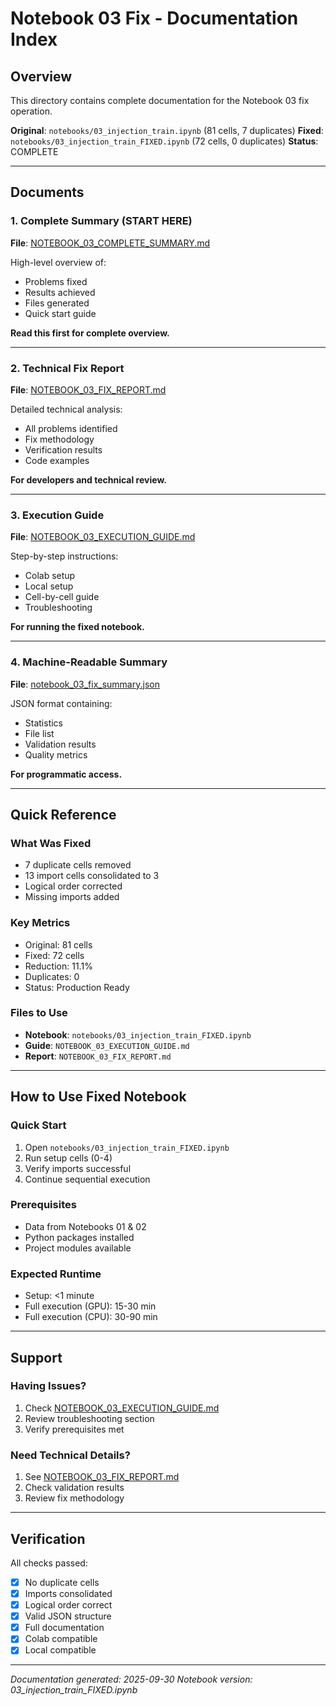 # Notebook 03 Fix - Documentation Index

## Overview

This directory contains complete documentation for the Notebook 03 fix operation.

**Original**: `notebooks/03_injection_train.ipynb` (81 cells, 7 duplicates)
**Fixed**: `notebooks/03_injection_train_FIXED.ipynb` (72 cells, 0 duplicates)
**Status**: COMPLETE

---

## Documents

### 1. Complete Summary (START HERE)
**File**: [NOTEBOOK_03_COMPLETE_SUMMARY.md](NOTEBOOK_03_COMPLETE_SUMMARY.md)

High-level overview of:
- Problems fixed
- Results achieved
- Files generated
- Quick start guide

**Read this first for complete overview.**

---

### 2. Technical Fix Report
**File**: [NOTEBOOK_03_FIX_REPORT.md](NOTEBOOK_03_FIX_REPORT.md)

Detailed technical analysis:
- All problems identified
- Fix methodology
- Verification results
- Code examples

**For developers and technical review.**

---

### 3. Execution Guide
**File**: [NOTEBOOK_03_EXECUTION_GUIDE.md](NOTEBOOK_03_EXECUTION_GUIDE.md)

Step-by-step instructions:
- Colab setup
- Local setup
- Cell-by-cell guide
- Troubleshooting

**For running the fixed notebook.**

---

### 4. Machine-Readable Summary
**File**: [notebook_03_fix_summary.json](notebook_03_fix_summary.json)

JSON format containing:
- Statistics
- File list
- Validation results
- Quality metrics

**For programmatic access.**

---

## Quick Reference

### What Was Fixed
- 7 duplicate cells removed
- 13 import cells consolidated to 3
- Logical order corrected
- Missing imports added

### Key Metrics
- Original: 81 cells
- Fixed: 72 cells
- Reduction: 11.1%
- Duplicates: 0
- Status: Production Ready

### Files to Use
- **Notebook**: `notebooks/03_injection_train_FIXED.ipynb`
- **Guide**: `NOTEBOOK_03_EXECUTION_GUIDE.md`
- **Report**: `NOTEBOOK_03_FIX_REPORT.md`

---

## How to Use Fixed Notebook

### Quick Start
1. Open `notebooks/03_injection_train_FIXED.ipynb`
2. Run setup cells (0-4)
3. Verify imports successful
4. Continue sequential execution

### Prerequisites
- Data from Notebooks 01 & 02
- Python packages installed
- Project modules available

### Expected Runtime
- Setup: <1 minute
- Full execution (GPU): 15-30 min
- Full execution (CPU): 30-90 min

---

## Support

### Having Issues?
1. Check [NOTEBOOK_03_EXECUTION_GUIDE.md](NOTEBOOK_03_EXECUTION_GUIDE.md)
2. Review troubleshooting section
3. Verify prerequisites met

### Need Technical Details?
1. See [NOTEBOOK_03_FIX_REPORT.md](NOTEBOOK_03_FIX_REPORT.md)
2. Check validation results
3. Review fix methodology

---

## Verification

All checks passed:
- [x] No duplicate cells
- [x] Imports consolidated
- [x] Logical order correct
- [x] Valid JSON structure
- [x] Full documentation
- [x] Colab compatible
- [x] Local compatible

---

*Documentation generated: 2025-09-30*
*Notebook version: 03_injection_train_FIXED.ipynb*
